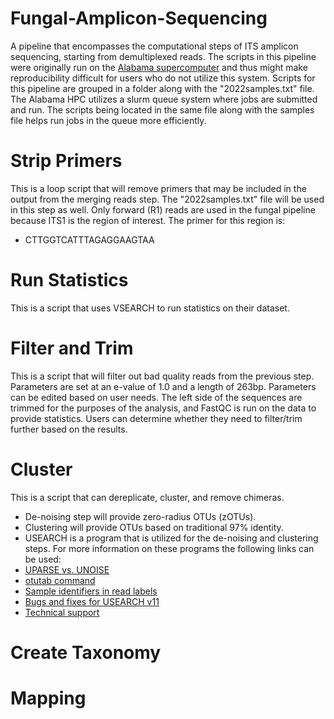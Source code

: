 # Fungal-Amplicon-Sequencing

A pipeline that encompasses the computational steps of ITS amplicon sequencing, starting from demultiplexed reads.
The scripts in this pipeline were originally run on the [Alabama supercomputer](https://www.asc.edu/) and thus might make reproducibility difficult for users who do not utilize this system.
Scripts for this pipeline are grouped in a folder along with the "2022samples.txt" file. The Alabama HPC utilizes a slurm queue system where jobs are submitted and run. The scripts being located in the same file along with the samples file helps run jobs in the queue more efficiently.

# Strip Primers
This is a loop script that will remove primers that may be included in the output from the merging reads step. The "2022samples.txt" file will be used in this step as well. Only forward (R1) reads are used in the fungal pipeline because ITS1 is the region of interest. The primer for this region is:
- CTTGGTCATTTAGAGGAAGTAA

# Run Statistics
This is a script that uses VSEARCH to run statistics on their dataset.

# Filter and Trim
This is a script that will filter out bad quality reads from the previous step. Parameters are set at an e-value of 1.0 and a length of 263bp. Parameters can be edited based on user needs. The left side of the sequences are trimmed for the purposes of the analysis, and FastQC is run on the data to provide statistics. Users can determine whether they need to filter/trim further based on the results.

# Cluster
This is a script that can dereplicate, cluster, and remove chimeras.
- De-noising step will provide zero-radius OTUs (zOTUs).
- Clustering will provide OTUs based on traditional 97% identity.
- USEARCH is a program that is utilized for the de-noising and clustering steps. For more information on these programs the following links can be used:
- [UPARSE vs. UNOISE](http://www.drive5.com/usearch/manual/faq_uparse_or_unoise.html)
- [otutab command](http://www.drive5.com/usearch/manual/cmd_otutab.html)
- [Sample identifiers in read labels](http://www.drive5.com/usearch/manual/upp_labels_sample.html)
- [Bugs and fixes for USEARCH v11](http://drive5.com/usearch/manual/bugs.html)
- [Technical support](http://drive5.com/usearch/manual/support.html) 

# Create Taxonomy


# Mapping
